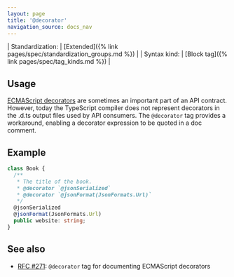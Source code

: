 ```yaml
---
layout: page
title: '@decorator'
navigation_source: docs_nav
---
```


| Standardization: | [Extended]({% link pages/spec/standardization_groups.md %}) |
| Syntax kind: | [Block tag]({% link pages/spec/tag_kinds.md %}) |

## Usage

[ECMAScript decorators](https://www.typescriptlang.org/docs/handbook/decorators.html) are sometimes an important part
of an API contract. However, today the TypeScript compiler does not represent decorators in the .d.ts output files
used by API consumers. The `@decorator` tag provides a workaround, enabling a decorator expression to be quoted
in a doc comment.

## Example

```ts
class Book {
  /**
   * The title of the book.
   * @decorator `@jsonSerialized`
   * @decorator `@jsonFormat(JsonFormats.Url)`
   */
  @jsonSerialized
  @jsonFormat(JsonFormats.Url)
  public website: string;
}
```

## See also

- [RFC #271](https://github.com/microsoft/tsdoc/issues/271): `@decorator` tag for documenting ECMAScript decorators
